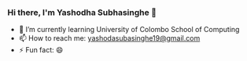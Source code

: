 ### Hi there, I'm Yashodha Subhasinghe 👋

- 🌱 I’m currently learning University of Colombo School of Computing
- 📫 How to reach me: yashodasubasinghe19@gmail.com
- ⚡ Fun fact: 😄


